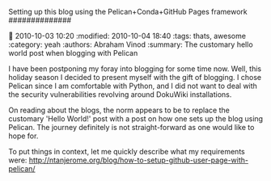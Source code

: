 Setting up this blog using the Pelican+Conda+GitHub Pages framework
##############

:date: 2010-10-03 10:20
:modified: 2010-10-04 18:40
:tags: thats, awesome
:category: yeah
:authors: Abraham Vinod
:summary: The customary hello world post when blogging with Pelican

I have been postponing my foray into blogging for some time now. Well, this
holiday season I decided to present myself with the gift of blogging. I chose
Pelican since I am comfortable with Python, and I did not want to deal with the
security vulnerabilities revolving around DokuWiki installations. 

On reading about the blogs, the norm appears to be to replace the customary
'Hello World!' post with a post on how one sets up the blog using Pelican. The
journey definitely is not straight-forward as one would like to hope for.

To put things in context, let me quickly describe what my requirements were:
http://ntanjerome.org/blog/how-to-setup-github-user-page-with-pelican/
